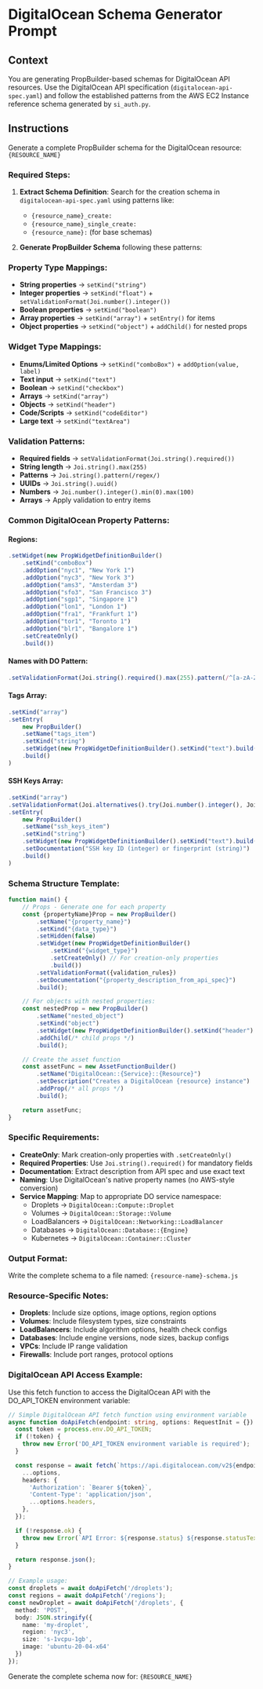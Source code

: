 # DigitalOcean Schema Generator Prompt

## Context
You are generating PropBuilder-based schemas for DigitalOcean API resources. Use the DigitalOcean API specification (`digitalocean-api-spec.yaml`) and follow the established patterns from the AWS EC2 Instance reference schema generated by `si_auth.py`.

## Instructions

Generate a complete PropBuilder schema for the DigitalOcean resource: `{RESOURCE_NAME}`

### Required Steps:
1. **Extract Schema Definition**: Search for the creation schema in `digitalocean-api-spec.yaml` using patterns like:
   - `{resource_name}_create:`
   - `{resource_name}_single_create:`
   - `{resource_name}:` (for base schemas)

2. **Generate PropBuilder Schema** following these patterns:

### Property Type Mappings:
- **String properties** → `setKind("string")`
- **Integer properties** → `setKind("float")` + `setValidationFormat(Joi.number().integer())`
- **Boolean properties** → `setKind("boolean")`
- **Array properties** → `setKind("array")` + `setEntry()` for items
- **Object properties** → `setKind("object")` + `addChild()` for nested props

### Widget Type Mappings:
- **Enums/Limited Options** → `setKind("comboBox")` + `addOption(value, label)`
- **Text input** → `setKind("text")`
- **Boolean** → `setKind("checkbox")`
- **Arrays** → `setKind("array")`
- **Objects** → `setKind("header")`
- **Code/Scripts** → `setKind("codeEditor")`
- **Large text** → `setKind("textArea")`

### Validation Patterns:
- **Required fields** → `setValidationFormat(Joi.string().required())`
- **String length** → `Joi.string().max(255)`
- **Patterns** → `Joi.string().pattern(/regex/)`
- **UUIDs** → `Joi.string().uuid()`
- **Numbers** → `Joi.number().integer().min(0).max(100)`
- **Arrays** → Apply validation to entry items

### Common DigitalOcean Property Patterns:

#### Regions:
```javascript
.setWidget(new PropWidgetDefinitionBuilder()
    .setKind("comboBox")
    .addOption("nyc1", "New York 1")
    .addOption("nyc3", "New York 3")
    .addOption("ams3", "Amsterdam 3")
    .addOption("sfo3", "San Francisco 3")
    .addOption("sgp1", "Singapore 1")
    .addOption("lon1", "London 1")
    .addOption("fra1", "Frankfurt 1")
    .addOption("tor1", "Toronto 1")
    .addOption("blr1", "Bangalore 1")
    .setCreateOnly()
    .build())
```

#### Names with DO Pattern:
```javascript
.setValidationFormat(Joi.string().required().max(255).pattern(/^[a-zA-Z0-9]?[a-z0-9A-Z.\-]*[a-z0-9A-Z]$/))
```

#### Tags Array:
```javascript
.setKind("array")
.setEntry(
    new PropBuilder()
    .setName("tags_item")
    .setKind("string")
    .setWidget(new PropWidgetDefinitionBuilder().setKind("text").build())
    .build()
)
```

#### SSH Keys Array:
```javascript
.setKind("array")
.setValidationFormat(Joi.alternatives().try(Joi.number().integer(), Joi.string()))
.setEntry(
    new PropBuilder()
    .setName("ssh_keys_item")
    .setKind("string")
    .setWidget(new PropWidgetDefinitionBuilder().setKind("text").build())
    .setDocumentation("SSH key ID (integer) or fingerprint (string)")
    .build()
)
```

### Schema Structure Template:
```javascript
function main() {
    // Props - Generate one for each property
    const {propertyName}Prop = new PropBuilder()
        .setName("{property_name}")
        .setKind("{data_type}")
        .setHidden(false)
        .setWidget(new PropWidgetDefinitionBuilder()
            .setKind("{widget_type}")
            .setCreateOnly() // For creation-only properties
            .build())
        .setValidationFormat({validation_rules})
        .setDocumentation("{property_description_from_api_spec}")
        .build();

    // For objects with nested properties:
    const nestedProp = new PropBuilder()
        .setName("nested_object")
        .setKind("object")
        .setWidget(new PropWidgetDefinitionBuilder().setKind("header").build())
        .addChild(/* child props */)
        .build();

    // Create the asset function
    const assetFunc = new AssetFunctionBuilder()
        .setName("DigitalOcean::{Service}::{Resource}")
        .setDescription("Creates a DigitalOcean {resource} instance")
        .addProp(/* all props */)
        .build();

    return assetFunc;
}
```

### Specific Requirements:
- **CreateOnly**: Mark creation-only properties with `.setCreateOnly()`
- **Required Properties**: Use `Joi.string().required()` for mandatory fields
- **Documentation**: Extract description from API spec and use exact text
- **Naming**: Use DigitalOcean's native property names (no AWS-style conversion)
- **Service Mapping**: Map to appropriate DO service namespace:
  - Droplets → `DigitalOcean::Compute::Droplet`
  - Volumes → `DigitalOcean::Storage::Volume`
  - LoadBalancers → `DigitalOcean::Networking::LoadBalancer`
  - Databases → `DigitalOcean::Database::{Engine}`
  - Kubernetes → `DigitalOcean::Container::Cluster`

### Output Format:
Write the complete schema to a file named: `{resource-name}-schema.js`

### Resource-Specific Notes:
- **Droplets**: Include size options, image options, region options
- **Volumes**: Include filesystem types, size constraints
- **LoadBalancers**: Include algorithm options, health check configs
- **Databases**: Include engine versions, node sizes, backup configs
- **VPCs**: Include IP range validation
- **Firewalls**: Include port ranges, protocol options

### DigitalOcean API Access Example:

Use this fetch function to access the DigitalOcean API with the DO_API_TOKEN environment variable:

```typescript
// Simple DigitalOcean API fetch function using environment variable
async function doApiFetch(endpoint: string, options: RequestInit = {}) {
  const token = process.env.DO_API_TOKEN;
  if (!token) {
    throw new Error('DO_API_TOKEN environment variable is required');
  }

  const response = await fetch(`https://api.digitalocean.com/v2${endpoint}`, {
    ...options,
    headers: {
      'Authorization': `Bearer ${token}`,
      'Content-Type': 'application/json',
      ...options.headers,
    },
  });

  if (!response.ok) {
    throw new Error(`API Error: ${response.status} ${response.statusText}`);
  }

  return response.json();
}

// Example usage:
const droplets = await doApiFetch('/droplets');
const regions = await doApiFetch('/regions');
const newDroplet = await doApiFetch('/droplets', {
  method: 'POST',
  body: JSON.stringify({
    name: 'my-droplet',
    region: 'nyc3',
    size: 's-1vcpu-1gb',
    image: 'ubuntu-20-04-x64'
  })
});
```

Generate the complete schema now for: `{RESOURCE_NAME}`